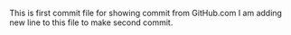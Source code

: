 This is first commit file for showing commit from GitHub.com
I am adding new line to this file to make second commit. 
